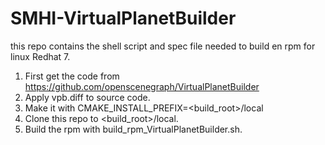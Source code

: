 # SMHI-VirtualPlanetBuilder

this repo contains the shell script and spec file needed to build en rpm for linux Redhat 7.
1) First get the code from https://github.com/openscenegraph/VirtualPlanetBuilder
2) Apply vpb.diff to source code.
3) Make it with CMAKE_INSTALL_PREFIX=<build_root>/local
4) Clone this repo to <build_root>/local.
5) Build the rpm with build_rpm_VirtualPlanetBuilder.sh.
